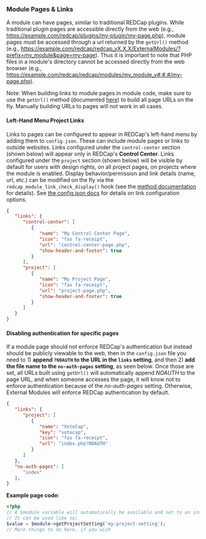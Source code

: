 ### Module Pages & Links

A module can have pages, similar to traditional REDCap plugins.  While traditional plugin pages are accessible directly from the web (e.g., https://example.com/redcap/plugins/my-plugin/my-page.php), module pages must be accessed through a url returned by the `getUrl()` method (e.g., https://example.com/redcap/redcap_vX.X.X/ExternalModules/?prefix=my_module&page=my-page). Thus it is important to note that PHP files in a module's directory cannot be accessed directly from the web browser (e.g., https://example.com/redcap/redcap/modules/my_module_v#.#.#/my-page.php).

Note: When building links to module pages in module code, make sure to use the `getUrl()` method (documented [here](methods/README.md)) to build all page URLs on the fly.  Manually building URLs to pages will not work in all cases.


#### Left-Hand Menu Project Links
Links to pages can be configured to appear in REDCap's left-hand menu by adding them to `config.json`.  These can include module pages or links to outside websites.  Links configured under the `control-center` section (shown below) will appear only in REDCap's **Control Center**. Links configured under the `project` section (shown below) will be visible by default for users with design rights, on all project pages, on projects where the module is enabled.  Display behavior/permission and link details (name, url, etc.) can be modified on the fly via the `redcap_module_link_check_display()` hook (see the [method documentation](methods/README.md#em-hooks) for details).  See [the config.json docs](config.md) for details on link configuration options.

``` json
{
   "links": {
      "control-center": [
         {
            "name": "My Control Center Page",
            "icon": "fas fa-receipt",
            "url": "control-center-page.php",
            "show-header-and-footer": true
         }
      ],
      "project": [
         {
            "name": "My Project Page",
            "icon": "fas fa-receipt",
            "url": "project-page.php",
            "show-header-and-footer": true
         }
      ]
   }
}
```

#### Disabling authentication for specific pages
If a module page should not enforce REDCap's authentication but instead should be publicly viewable to the web, then in the `config.json` file you need to 1) **append `?NOAUTH` to the URL in the `links` setting**, and then 2) **add the file name to the `no-auth-pages` setting**, as seen below. Once those are set, all URLs built using `getUrl()` will automatically append *NOAUTH* to the page URL, and when someone accesses the page, it will know not to enforce authentication because of the *no-auth-pages* setting. Otherwise, External Modules will enforce REDCap authentication by default.

``` json
{
   "links": {
      "project": [
         {
            "name": "VoteCap",
            "key": "votecap",
            "icon": "fas fa-receipt",
            "url": "index.php?NOAUTH"
         }
      ]
   },
   "no-auth-pages": [
      "index"
   ],
}
```

**Example page code:**

```php
<?php
// A $module variable will automatically be available and set to an instance of your module.
// It can be used like so:
$value = $module->getProjectSetting('my-project-setting');
// More things to do here, if you wish
```